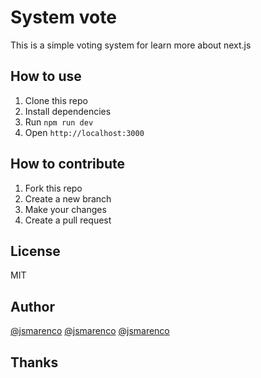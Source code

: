 # System vote 

This is a simple voting system for learn more about next.js

## How to use

1. Clone this repo
2. Install dependencies
3. Run `npm run dev`
4. Open `http://localhost:3000`



## How to contribute

1. Fork this repo
2. Create a new branch
3. Make your changes
4. Create a pull request

## License

MIT

## Author

[@jsmarenco](https://twitter.com/jsmarenco/)
[@jsmarenco](https://instagram.com/jsmarenco/)
[@jsmarenco](https://linkedin.com/in/jsmarenco/)

## Thanks
